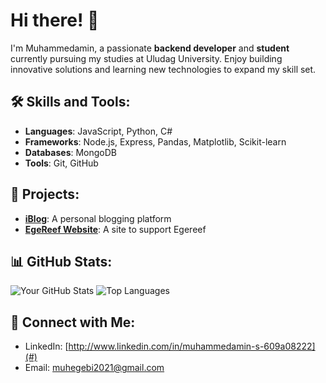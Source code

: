 # Hi there! 👋

I'm Muhammedamin, a passionate **backend developer** and **student** currently pursuing my studies at Uludag University. Enjoy building innovative solutions and learning new technologies to expand my skill set.

## 🛠️ Skills and Tools:
- **Languages**: JavaScript, Python, C#
- **Frameworks**: Node.js, Express, Pandas, Matplotlib, Scikit-learn
- **Databases**: MongoDB
- **Tools**: Git, GitHub

## 🚀 Projects:
- [**iBlog**](https://github.com/muhegebi20/Iblog_website): A personal blogging platform 
- [**EgeReef Website**](https://github.com/muhegebi20/egereef-website): A site to support Egereef

## 📊 GitHub Stats:
![Your GitHub Stats](https://github-readme-stats.vercel.app/api?username=muhegebi20&show_icons=true&theme=radical)
![Top Languages](https://github-readme-stats.vercel.app/api/top-langs/?username=muhegebi20&layout=compact&theme=radical)

## 💬 Connect with Me:
- LinkedIn: [http://www.linkedin.com/in/muhammedamin-s-609a08222](#)
- Email: [muhegebi2021@gmail.com](#)
